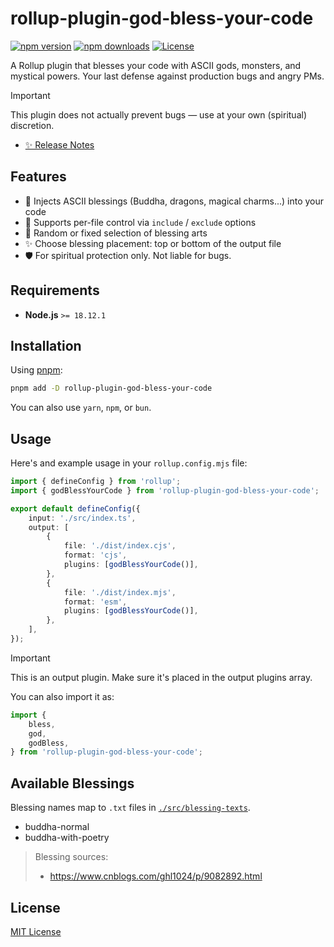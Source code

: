 # rollup-plugin-god-bless-your-code

[![npm version][npm-version-src]][npm-version-href]
[![npm downloads][npm-downloads-src]][npm-downloads-href]
[![License][license-src]][license-href]

A Rollup plugin that blesses your code with ASCII gods, monsters, and mystical powers. Your last defense against production bugs and angry PMs.

> [!IMPORTANT]
> This plugin does not actually prevent bugs — use at your own (spiritual) discretion.

- [✨ Release Notes](./CHANGELOG.md)

## Features

- 🧘 Injects ASCII blessings (Buddha, dragons, magical charms...) into your code
- 🎯 Supports per-file control via `include` / `exclude` options
- 🎲 Random or fixed selection of blessing arts
- ✨ Choose blessing placement: top or bottom of the output file
- 🛡️ For spiritual protection only. Not liable for bugs.

## Requirements

- **Node.js** `>= 18.12.1`

## Installation

Using [pnpm](https://pnpm.io):

```bash
pnpm add -D rollup-plugin-god-bless-your-code
```

You can also use `yarn`, `npm`, or `bun`.

## Usage

Here's and example usage in your `rollup.config.mjs` file:

```typescript
import { defineConfig } from 'rollup';
import { godBlessYourCode } from 'rollup-plugin-god-bless-your-code';

export default defineConfig({
    input: './src/index.ts',
    output: [
        {
            file: './dist/index.cjs',
            format: 'cjs',
            plugins: [godBlessYourCode()],
        },
        {
            file: './dist/index.mjs',
            format: 'esm',
            plugins: [godBlessYourCode()],
        },
    ],
});
```

> [!IMPORTANT]
> This is an output plugin. Make sure it's placed in the output plugins array.

You can also import it as:

```typescript
import {
    bless,
    god,
    godBless,
} from 'rollup-plugin-god-bless-your-code';
```

## Available Blessings

Blessing names map to `.txt` files in [`./src/blessing-texts`](./src/blessing-texts).

- buddha-normal
- buddha-with-poetry

> Blessing sources:
> - https://www.cnblogs.com/ghl1024/p/9082892.html

## License

[MIT License](./LICENSE)

<!-- Badges -->
[npm-version-href]: https://npmjs.com/package/rollup-plugin-god-bless-your-code
[npm-version-src]: https://img.shields.io/npm/v/rollup-plugin-god-bless-your-code/latest.svg?style=flat&colorA=18181B&colorB=28CF8D

[npm-downloads-href]: https://npmjs.com/package/rollup-plugin-god-bless-your-code
[npm-downloads-src]: https://img.shields.io/npm/dm/rollup-plugin-god-bless-your-code.svg?style=flat&colorA=18181B&colorB=28CF8D

[license-href]: https://github.com/kiki-kanri/rollup-plugin-god-bless-your-code/blob/main/LICENSE
[license-src]: https://img.shields.io/npm/l/rollup-plugin-god-bless-your-code.svg?style=flat&colorA=18181B&colorB=28CF8D
